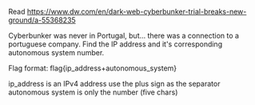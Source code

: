 Read https://www.dw.com/en/dark-web-cyberbunker-trial-breaks-new-ground/a-55368235

Cyberbunker was never in Portugal, but... there was a connection to a portuguese company. Find the IP address and it's corresponding autonomous system number.

Flag format: flag{ip_address+autonomous_system}

ip_address is an IPv4 address use the plus sign as the separator autonomous system is only the number (five chars)